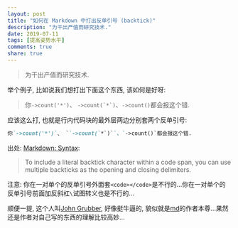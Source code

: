 ```yaml
---
layout: post
title: "如何在 Markdown 中打出反单引号 (backtick)"
description: "为干出产值而研究技术."
date: 2019-07-11
tags: [提高姿势水平]
comments: true
share: true
---
```


> 为干出产值而研究技术.

举个例子, 比如说我们想打出下面这个东西, 该如何是好呀:

> 你`->count('*')`、 ``->count(`*`)``、`->count()`都会报这个错.


应该这么打, 也就是行内代码块的最外层两边分别套两个反单引号:

```markdown
你`->count('*')`、 ``->count(`*`)``、`->count()`都会报这个错.
```

出处: [Markdown: Syntax](https://daringfireball.net/projects/markdown/syntax#code):

> To include a literal backtick character within a code span, you can use multiple backticks as the opening and closing delimiters.


注意: 你在一对单个的反单引号外面套`<code></code>`是不行的...你在一对单个的反单引号前面加反斜杠`\`试图转义也是不行的...

顺便一提, 这个人叫[John Grubber](https://en.wikipedia.org/wiki/John_Gruber), 好像挺牛逼的, 貌似就是[md](https://daringfireball.net/projects/markdown/)的作者本尊...果然还是作者对自己写的东西的理解比较高妙...

